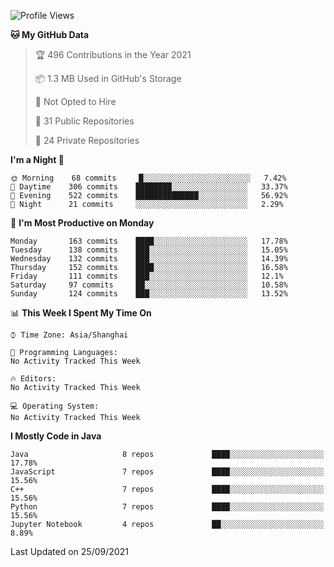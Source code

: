<!--START_SECTION:waka-->
![Profile Views](http://img.shields.io/badge/Profile%20Views-5-blue)

**🐱 My GitHub Data** 

> 🏆 496 Contributions in the Year 2021
 > 
> 📦 1.3 MB Used in GitHub's Storage 
 > 
> 🚫 Not Opted to Hire
 > 
> 📜 31 Public Repositories 
 > 
> 🔑 24 Private Repositories  
 > 
**I'm a Night 🦉** 

```text
🌞 Morning    68 commits     █░░░░░░░░░░░░░░░░░░░░░░░░   7.42% 
🌆 Daytime    306 commits    ████████░░░░░░░░░░░░░░░░░   33.37% 
🌃 Evening    522 commits    ██████████████░░░░░░░░░░░   56.92% 
🌙 Night      21 commits     ░░░░░░░░░░░░░░░░░░░░░░░░░   2.29%

```
📅 **I'm Most Productive on Monday** 

```text
Monday       163 commits    ████░░░░░░░░░░░░░░░░░░░░░   17.78% 
Tuesday      138 commits    ███░░░░░░░░░░░░░░░░░░░░░░   15.05% 
Wednesday    132 commits    ███░░░░░░░░░░░░░░░░░░░░░░   14.39% 
Thursday     152 commits    ████░░░░░░░░░░░░░░░░░░░░░   16.58% 
Friday       111 commits    ███░░░░░░░░░░░░░░░░░░░░░░   12.1% 
Saturday     97 commits     ██░░░░░░░░░░░░░░░░░░░░░░░   10.58% 
Sunday       124 commits    ███░░░░░░░░░░░░░░░░░░░░░░   13.52%

```


📊 **This Week I Spent My Time On** 

```text
⌚︎ Time Zone: Asia/Shanghai

💬 Programming Languages: 
No Activity Tracked This Week

🔥 Editors: 
No Activity Tracked This Week

💻 Operating System: 
No Activity Tracked This Week

```

**I Mostly Code in Java** 

```text
Java                     8 repos             ████░░░░░░░░░░░░░░░░░░░░░   17.78% 
JavaScript               7 repos             ████░░░░░░░░░░░░░░░░░░░░░   15.56% 
C++                      7 repos             ████░░░░░░░░░░░░░░░░░░░░░   15.56% 
Python                   7 repos             ████░░░░░░░░░░░░░░░░░░░░░   15.56% 
Jupyter Notebook         4 repos             ██░░░░░░░░░░░░░░░░░░░░░░░   8.89%

```



 Last Updated on 25/09/2021
<!--END_SECTION:waka-->　　
